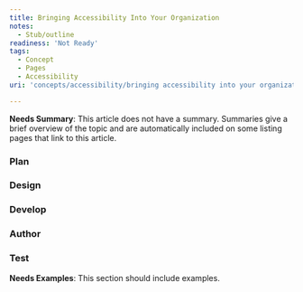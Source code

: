```yaml
---
title: Bringing Accessibility Into Your Organization
notes:
  - Stub/outline
readiness: 'Not Ready'
tags:
  - Concept
  - Pages
  - Accessibility
uri: 'concepts/accessibility/bringing accessibility into your organization'

---
```

**Needs Summary**: This article does not have a summary. Summaries give a brief overview of the topic and are automatically included on some listing pages that link to this article.

### Plan

### Design

### Develop

### Author

### Test

**Needs Examples**: This section should include examples.

